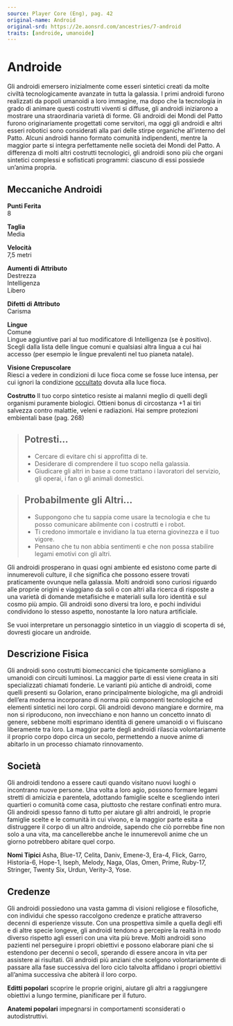 ```yaml
---
source: Player Core (Eng), pag. 42
original-name: Android
original-srd: https://2e.aonsrd.com/ancestries/7-android
traits: [androide, umanoide]
---
```


# Androide

Gli androidi emersero inizialmente come esseri sintetici creati da molte civiltà
tecnologicamente avanzate in tutta la galassia. I primi androidi furono
realizzati da popoli umanoidi a loro immagine, ma dopo che la tecnologia in
grado di animare questi costrutti viventi si diffuse, gli androidi iniziarono a
mostrare una straordinaria varietà di forme. Gli androidi dei Mondi del Patto
furono originariamente progettati come servitori, ma oggi gli androidi e altri
esseri robotici sono considerati alla pari delle stirpe organiche all’interno
del Patto. Alcuni androidi hanno formato comunità indipendenti, mentre la
maggior parte si integra perfettamente nelle società dei Mondi del Patto. A
differenza di molti altri costrutti tecnologici, gli androidi sono più che
organi sintetici complessi e sofisticati programmi: ciascuno di essi possiede
un’anima propria.

## Meccaniche Androidi

**Punti Ferita**  
8

**Taglia**  
Media

**Velocità**  
7,5 metri

**Aumenti di Attributo**  
Destrezza  
Intelligenza  
Libero

**Difetti di Attributo**  
Carisma

**Lingue**  
Comune  
Lingue aggiuntive pari al tuo modificatore di Intelligenza (se è positivo).
Scegli dalla lista delle lingue comuni e qualsiasi altra lingua a cui hai
accesso (per esempio le lingue prevalenti nel tuo pianeta natale).

**Visione Crepuscolare**  
Riesci a vedere in condizioni di luce fioca come se fosse luce intensa, per cui
ignori la condizione [occultato](/condizioni/occultato) dovuta alla luce fioca.

**Costrutto** Il tuo corpo sintetico resiste ai malanni meglio di quelli degli
organismi puramente biologici. Ottieni bonus di circostanza +1 ai tiri salvezza
contro malattie, veleni e radiazioni. Hai sempre protezioni embientali base
(pag. 268)

> ## Potresti...
>
> - Cercare di evitare chi si approfitta di te.
> - Desiderare di comprendere il tuo scopo nella galassia.
> - Giudicare gli altri in base a come trattano i lavoratori del servizio, gli
>   operai, i fan o gli animali domestici.

> ## Probabilmente gli Altri...
>
> - Suppongono che tu sappia come usare la tecnologia e che tu posso comunicare
>   abilmente con i costrutti e i robot.
> - Ti credono immortale e invidiano la tua eterna giovinezza e il tuo vigore.
> - Pensano che tu non abbia sentimenti e che non possa stabilire legami emotivi
>   con gli altri.

Gli androidi prosperano in quasi ogni ambiente ed esistono come parte di
innumerevoli culture, il che significa che possono essere trovati praticamente
ovunque nella galassia. Molti androidi sono curiosi riguardo alle proprie
origini e viaggiano da soli o con altri alla ricerca di risposte a una varietà
di domande metafisiche e materiali sulla loro identità e sul cosmo più ampio.
Gli androidi sono diversi tra loro, e pochi individui condividono lo stesso
aspetto, nonostante la loro natura artificiale.

Se vuoi interpretare un personaggio sintetico in un viaggio di scoperta di sé,
dovresti giocare un androide.

## Descrizione Fisica

Gli androidi sono costrutti biomeccanici che tipicamente somigliano a umanoidi
con circuiti luminosi. La maggior parte di essi viene creata in siti
specializzati chiamati fonderie. Le varianti più antiche di androidi, come
quelli presenti su Golarion, erano principalmente biologiche, ma gli androidi
dell’era moderna incorporano di norma più componenti tecnologiche ed elementi
sintetici nei loro corpi. Gli androidi devono mangiare e dormire, ma non si
riproducono, non invecchiano e non hanno un concetto innato di genere, sebbene
molti esprimano identità di genere umanoidi o vi fluiscano liberamente tra loro.
La maggior parte degli androidi rilascia volontariamente il proprio corpo dopo
circa un secolo, permettendo a nuove anime di abitarlo in un processo chiamato
rinnovamento.

## Società

Gli androidi tendono a essere cauti quando visitano nuovi luoghi o incontrano
nuove persone. Una volta a loro agio, possono formare legami stretti di amicizia
e parentela, adottando famiglie scelte e scegliendo interi quartieri o comunità
come casa, piuttosto che restare confinati entro mura. Gli androidi spesso fanno
di tutto per aiutare gli altri androidi, le proprie famiglie scelte e le
comunità in cui vivono, e la maggior parte esita a distruggere il corpo di un
altro androide, sapendo che ciò porrebbe fine non solo a una vita, ma
cancellerebbe anche le innumerevoli anime che un giorno potrebbero abitare quel
corpo.

**Nomi Tipici** Asha, Blue-17, Celita, Daniv, Emene-3, Era-4, Flick, Garro,
Historia-6, Hope-1, Iseph, Melody, Naga, Olas, Omen, Prime, Ruby-17, Stringer,
Twenty Six, Urdun, Verity-3, Yose.

## Credenze

Gli androidi possiedono una vasta gamma di visioni religiose e filosofiche, con
individui che spesso raccolgono credenze e pratiche attraverso decenni di
esperienze vissute. Con una prospettiva simile a quella degli elfi e di altre
specie longeve, gli androidi tendono a percepire la realtà in modo diverso
rispetto agli esseri con una vita più breve. Molti androidi sono pazienti nel
perseguire i propri obiettivi e possono elaborare piani che si estendono per
decenni o secoli, sperando di essere ancora in vita per assistere ai risultati.
Gli androidi più anziani che scelgono volontariamente di passare alla fase
successiva del loro ciclo talvolta affidano i propri obiettivi all’anima
successiva che abiterà il loro corpo.

**Editti popolari** scoprire le proprie origini, aiutare gli altri a raggiungere
obiettivi a lungo termine, pianificare per il futuro.

**Anatemi popolari** impegnarsi in comportamenti sconsiderati o autodistruttivi.
